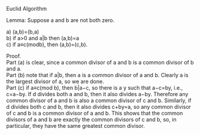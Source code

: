 Euclid Algorithm

Lemma: Suppose a and b are not both zero.

a) (a,b)=(b,a)  
b) if a>0 and a|b then (a,b)=a  
c) if a≡c(modb), then (a,b)=(c,b).

Proof.  
Part (a) is clear, since a common divisor of a and b is a common divisor of b and a.    
Part (b) note that if a|b, then a is a common divisor of a and b. Clearly a is the largest divisor of a, so we are done.    
Part (c) if a≡c(mod b), then b|a−c, so there is a y such that a−c=by, i.e., c=a−by. If d divides both a and b, then it also divides a−by. Therefore any common divisor of a and b is also a common divisor of c and b. Similarly, if d divides both c and b, then it also divides c+by=a, so any common divisor of c and b is a common divisor of a and b. This shows that the common divisors of a and b are exactly the common divisors of c and b, so, in particular, they have the same greatest common divisor.